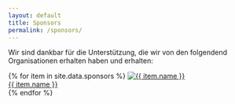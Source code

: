 ```yaml
---
layout: default
title: Sponsors
permalink: /sponsors/
---
```

Wir sind dankbar für die Unterstützung, die wir von den folgendend Organisationen erhalten haben und erhalten:
<div class="sponsors">
    {% for item in site.data.sponsors %}
            <a class="sponsor"  href="{{ item.link }}">
                <img src="{{ item.logo }}" alt="{{ item.name }}" title="{{ item.name }}">
                <div class="sponsor-name">{{ item.name }}</div>
            </a>
    {% endfor %}
</div>
